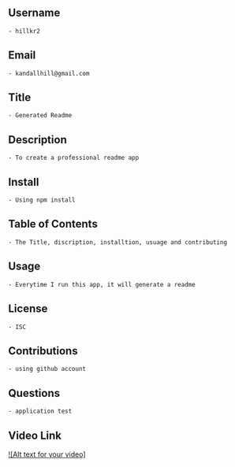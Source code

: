 
  ## Username
    - hillkr2
  ## Email
    - kandallhill@gmail.com
  ## Title
    - Generated Readme
  ## Description
    - To create a professional readme app
  ## Install
    - Using npm install
  ## Table of Contents
    - The Title, discription, installtion, usuage and contributing
  ## Usage
    - Everytime I run this app, it will generate a readme
  ## License
    - ISC
  ## Contributions
    - using github account
  ## Questions
    - application test
  ## Video Link
  [![Alt text for your video]](https://drive.google.com/file/d/14vMIxJe1nzVDvfxKNMtLefyKLkeFs-Ys/view "Put hover text here!")
  